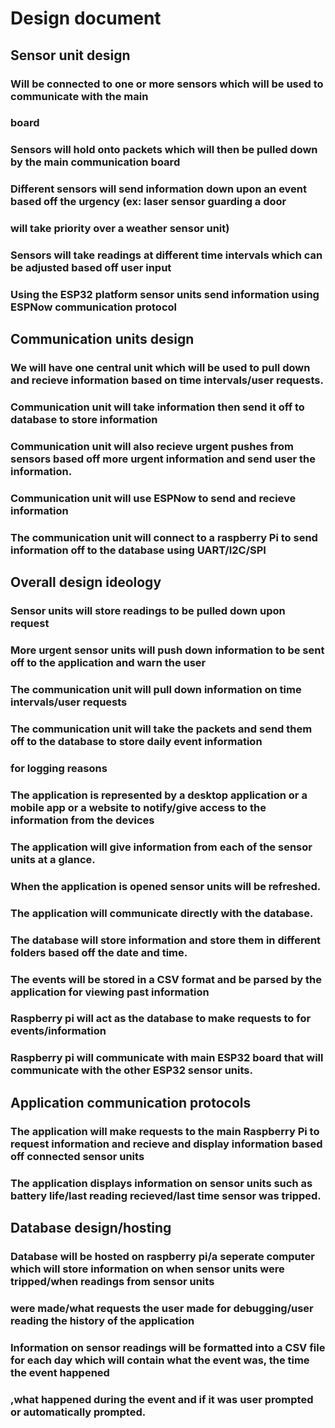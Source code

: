 # Design document
## Sensor unit design
### Will be connected to one or more sensors which will be used to communicate with the main
### board
###
### Sensors will hold onto packets which will then be pulled down by the main communication board
### 
### Different sensors will send information down upon an event based off the urgency (ex: laser sensor guarding a door
### will take priority over a weather sensor unit)
###
### Sensors will take readings at different time intervals which can be adjusted based off user input
###
### Using the ESP32 platform sensor units send information using ESPNow communication protocol
###
### 
## Communication units design
### We will have one central unit which will be used to pull down and recieve information based on time intervals/user requests.
### 
### Communication unit will take information then send it off to database to store information
### 
### Communication unit will also recieve urgent pushes from sensors based off more urgent information and send user the information.
### 
### Communication unit will use ESPNow to send and recieve information
### 
### The communication unit will connect to a raspberry Pi to send information off to the database using UART/I2C/SPI
## Overall design ideology
### Sensor units will store readings to be pulled down upon request
### More urgent sensor units will push down information to be sent off to the application and warn the user
###
### The communication unit will pull down information on time intervals/user requests
### The communication unit will take the packets and send them off to the database to store daily event information
### for logging reasons
### 
### The application is represented by a desktop application or a mobile app or a website to notify/give access to the information from the devices
### The application will give information from each of the sensor units at a glance. 
### When the application is opened sensor units will be refreshed.
### The application will communicate directly with the database.
###
### The database will store information and store them in different folders based off the date and time.
### The events will be stored in a CSV format and be parsed by the application for viewing past information
### 
### Raspberry pi will act as the database to make requests to for events/information
### Raspberry pi will communicate with main ESP32 board that will communicate with the other ESP32 sensor units.
## Application communication protocols
### The application will make requests to the main Raspberry Pi to request information and recieve and display information based off connected sensor units
### 
### The application displays information on sensor units such as battery life/last reading recieved/last time sensor was tripped.
## Database design/hosting
### Database will be hosted on raspberry pi/a seperate computer which will store information on when sensor units were tripped/when readings from sensor units 
### were made/what requests the user made for debugging/user reading the history of the application
### 
### Information on sensor readings will be formatted into a CSV file for each day which will contain what the event was, the time the event happened
### ,what happened during the event and if it was user prompted or automatically prompted.

